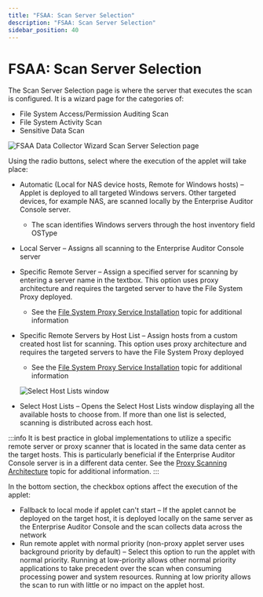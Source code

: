 ```yaml
---
title: "FSAA: Scan Server Selection"
description: "FSAA: Scan Server Selection"
sidebar_position: 40
---
```


# FSAA: Scan Server Selection

The Scan Server Selection page is where the server that executes the scan is configured. It is a
wizard page for the categories of:

- File System Access/Permission Auditing Scan
- File System Activity Scan
- Sensitive Data Scan

![FSAA Data Collector Wizard Scan Server Selection page](/images/accessanalyzer/11.6/admin/datacollector/fsaa/scanserverselection.webp)

Using the radio buttons, select where the execution of the applet will take place:

- Automatic (Local for NAS device hosts, Remote for Windows hosts) – Applet is deployed to all
  targeted Windows servers. Other targeted devices, for example NAS, are scanned locally by the
  Enterprise Auditor Console server.

    - The scan identifies Windows servers through the host inventory field OSType

- Local Server – Assigns all scanning to the Enterprise Auditor Console server
- Specific Remote Server – Assign a specified server for scanning by entering a server name in the
  textbox. This option uses proxy architecture and requires the targeted server to have the File
  System Proxy deployed.

    - See the
      [File System Proxy Service Installation](/docs/accessanalyzer/11.6/install/filesystemproxy/wizard.md)
      topic for additional information

- Specific Remote Servers by Host List – Assign hosts from a custom created host list for scanning.
  This option uses proxy architecture and requires the targeted servers to have the File System
  Proxy deployed

    - See the
      [File System Proxy Service Installation](/docs/accessanalyzer/11.6/install/filesystemproxy/wizard.md)
      topic for additional information

    ![Select Host Lists window](/images/accessanalyzer/11.6/admin/datacollector/fsaa/selecthostlists.webp)

- Select Host Lists – Opens the Select Host Lists window displaying all the available hosts to
  choose from. If more than one list is selected, scanning is distributed across each host.

:::info
It is best practice in global implementations to utilize a specific remote server or proxy scanner
that is located in the same data center as the target hosts. This is particularly beneficial if the
Enterprise Auditor Console server is in a different data center. See the
[Proxy Scanning Architecture](/docs/accessanalyzer/11.6/install/filesystemproxy/overview.md#proxy-scanning-architecture)
topic for additional information.
:::

In the bottom section, the checkbox options affect the execution of the applet:

- Fallback to local mode if applet can't start – If the applet cannot be deployed on the target
  host, it is deployed locally on the same server as the Enterprise Auditor Console and the scan
  collects data across the network
- Run remote applet with normal priority (non-proxy applet server uses background priority by
  default) – Select this option to run the applet with normal priority. Running at low-priority
  allows other normal priority applications to take precedent over the scan when consuming
  processing power and system resources. Running at low priority allows the scan to run with little
  or no impact on the applet host.
